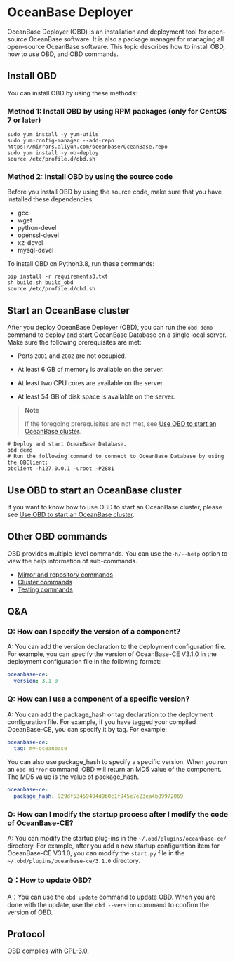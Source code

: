 # OceanBase Deployer

<!--
#
# OceanBase Deploy.
# Copyright (C) 2021 OceanBase
#
# This file is part of OceanBase Deploy.
#
# OceanBase Deploy is free software: you can redistribute it and/or modify
# it under the terms of the GNU General Public License as published by
# the Free Software Foundation, either version 3 of the License, or
# (at your option) any later version.
#
# OceanBase Deploy is distributed in the hope that it will be useful,
# but WITHOUT ANY WARRANTY; without even the implied warranty of
# MERCHANTABILITY or FITNESS FOR A PARTICULAR PURPOSE.  See the
# GNU General Public License for more details.
#
# You should have received a copy of the GNU General Public License
# along with OceanBase Deploy.  If not, see <https://www.gnu.org/licenses/>.
#
-->

<!-- TODO: some badges here -->

OceanBase Deployer (OBD) is an installation and deployment tool for open-source OceanBase software. It is also a package manager for managing all open-source OceanBase software. This topic describes how to install OBD, how to use OBD, and OBD commands.

## Install OBD

You can install OBD by using these methods:

### Method 1: Install OBD by using RPM packages (only for CentOS 7 or later)

```shell
sudo yum install -y yum-utils
sudo yum-config-manager --add-repo https://mirrors.aliyun.com/oceanbase/OceanBase.repo
sudo yum install -y ob-deploy
source /etc/profile.d/obd.sh
```

### Method 2: Install OBD by using the source code

Before you install OBD by using the source code, make sure that you have installed these dependencies:

- gcc
- wget
- python-devel
- openssl-devel
- xz-devel
- mysql-devel

To install OBD on Python3.8, run these commands:

```shell
pip install -r requirements3.txt
sh build.sh build_obd
source /etc/profile.d/obd.sh
```

## Start an OceanBase cluster

After you deploy OceanBase Deployer (OBD), you can run the `obd demo` command to deploy and start OceanBase Database on a single local server. Make sure the following prerequisites are met:

- Ports `2881` and `2882` are not occupied.

- At least 6 GB of memory is available on the server.

- At least two CPU cores are available on the server.

- At least 54 GB of disk space is available on the server.

> **Note**
>
> If the foregoing prerequisites are not met, see [Use OBD to start an OceanBase cluster](../3.user-guide/2.start-the-oceanbase-cluster-by-using-obd.md).

```shell
# Deploy and start OceanBase Database.
obd demo
# Run the following command to connect to OceanBase Database by using the OBClient:
obclient -h127.0.0.1 -uroot -P2881
```

## Use OBD to start an OceanBase cluster

If you want to know how to use OBD to start an OceanBase cluster, please see [Use OBD to start an OceanBase cluster](./docs/en-US/3.user-guide/2.start-the-oceanbase-cluster-by-using-obd.md).

## Other OBD commands

OBD provides multiple-level commands. You can use the`-h/--help` option to view the help information of sub-commands.

- [Mirror and repository commands](./docs/en-US/3.user-guide/3.obd-command/2.command-group-for-mirroring-and-warehousing.md)
- [Cluster commands](./docs/en-US/3.user-guide/3.obd-command/1.cluster-command-groups.md)
- [Testing commands](./docs/en-US/3.user-guide/3.obd-command/3.test-command-group.md)

## Q&A

### Q: How can I specify the version of a component?

A: You can add the version declaration to the deployment configuration file. For example, you can specify the version of OceanBase-CE V3.1.0 in the deployment configuration file in the following format:

```yaml
oceanbase-ce:
  version: 3.1.0
```

### Q: How can I use a component of a specific version?

A: You can add the package_hash or tag declaration to the deployment configuration file.
For example, if you have tagged your compiled OceanBase-CE, you can specify it by tag. For example:

```yaml
oceanbase-ce:
  tag: my-oceanbase
```

You can also use package_hash to specify a specific version. When you run an `obd mirror` command, OBD will return an MD5 value of the component. The MD5 value is the value of package_hash.

```yaml
oceanbase-ce:
  package_hash: 929df53459404d9b0c1f945e7e23ea4b89972069
```

### Q: How can I modify the startup process after I modify the code of OceanBase-CE?

A: You can modify the startup plug-ins in the `~/.obd/plugins/oceanbase-ce/` directory. For example, after you add a new startup configuration item for OceanBase-CE V3.1.0, you can modify the `start.py` file in the `~/.obd/plugins/oceanbase-ce/3.1.0` directory.

### Q：How to update OBD?

A：You can use the `obd update` command to update OBD. When you are done with the update, use the `obd --version` command to confirm the version of OBD.

## Protocol

OBD complies with [GPL-3.0](/LICENSE).
